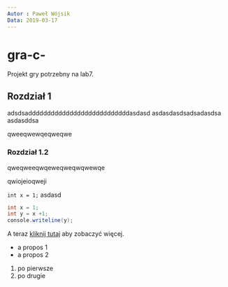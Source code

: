 ```yaml
---
Autor : Paweł Wójsik
Data: 2019-03-17
---
```


# gra-c-
Projekt gry potrzebny na lab7.

## Rozdział 1

adsdsadddddddddddddddddddddddddddasdasd
asdasdasdsadsadasdsa
asdasddsa

qweeqwewqeqweqwe

### Rozdział 1.2

qweqweeqwqeweqweqwqwewqe

qwiojeioqweji

`int x = 1;` asdasd

```csharp
int x = 1;
int y = x +1;
console.writeline(y);
```

A teraz [kliknij tutaj](http://e.wsei.edu.pl) aby zobaczyć więcej.

- a propos 1
- a propos 2

1. po pierwsze
2. po drugie
